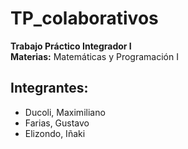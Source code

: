 # TP_colaborativos
**Trabajo Práctico Integrador I**  
**Materias:** Matemáticas y Programación I  

## Integrantes:
- Ducoli, Maximiliano  
- Farias, Gustavo  
- Elizondo, Iñaki
